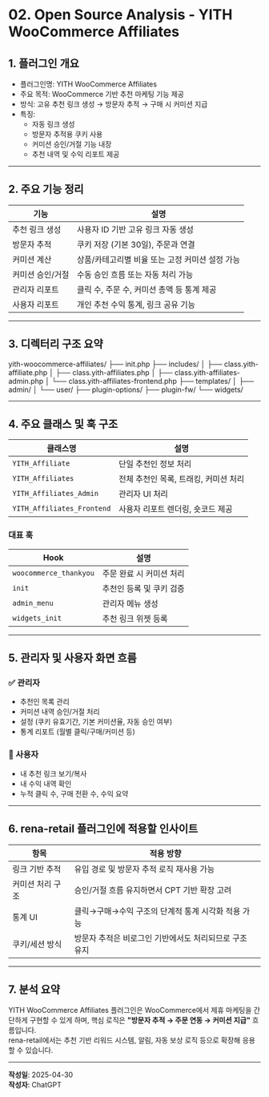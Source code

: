 # 02. Open Source Analysis - YITH WooCommerce Affiliates

## 1. 플러그인 개요

- 플러그인명: YITH WooCommerce Affiliates
- 주요 목적: WooCommerce 기반 추천 마케팅 기능 제공
- 방식: 고유 추천 링크 생성 → 방문자 추적 → 구매 시 커미션 지급
- 특징:
  - 자동 링크 생성
  - 방문자 추적용 쿠키 사용
  - 커미션 승인/거절 기능 내장
  - 추천 내역 및 수익 리포트 제공

---

## 2. 주요 기능 정리

| 기능 | 설명 |
|------|------|
| 추천 링크 생성 | 사용자 ID 기반 고유 링크 자동 생성 |
| 방문자 추적 | 쿠키 저장 (기본 30일), 주문과 연결 |
| 커미션 계산 | 상품/카테고리별 비율 또는 고정 커미션 설정 가능 |
| 커미션 승인/거절 | 수동 승인 흐름 또는 자동 처리 가능 |
| 관리자 리포트 | 클릭 수, 주문 수, 커미션 총액 등 통계 제공 |
| 사용자 리포트 | 개인 추천 수익 통계, 링크 공유 기능 |

---

## 3. 디렉터리 구조 요약
yith-woocommerce-affiliates/ ├── init.php ├── includes/ │ ├── class.yith-affiliate.php │ ├── class.yith-affiliates.php │ ├── class.yith-affiliates-admin.php │ └── class.yith-affiliates-frontend.php ├── templates/ │ ├── admin/ │ └── user/ ├── plugin-options/ ├── plugin-fw/ └── widgets/


---

## 4. 주요 클래스 및 훅 구조

| 클래스명 | 설명 |
|----------|------|
| `YITH_Affiliate` | 단일 추천인 정보 처리 |
| `YITH_Affiliates` | 전체 추천인 목록, 트래킹, 커미션 처리 |
| `YITH_Affiliates_Admin` | 관리자 UI 처리 |
| `YITH_Affiliates_Frontend` | 사용자 리포트 렌더링, 숏코드 제공 |

### 대표 훅

| Hook | 설명 |
|------|------|
| `woocommerce_thankyou` | 주문 완료 시 커미션 처리 |
| `init` | 추천인 등록 및 쿠키 검증 |
| `admin_menu` | 관리자 메뉴 생성 |
| `widgets_init` | 추천 링크 위젯 등록 |

---

## 5. 관리자 및 사용자 화면 흐름

### ✅ 관리자

- 추천인 목록 관리
- 커미션 내역 승인/거절 처리
- 설정 (쿠키 유효기간, 기본 커미션율, 자동 승인 여부)
- 통계 리포트 (월별 클릭/구매/커미션 등)

### 👤 사용자

- 내 추천 링크 보기/복사
- 내 수익 내역 확인
- 누적 클릭 수, 구매 전환 수, 수익 요약

---

## 6. rena-retail 플러그인에 적용할 인사이트

| 항목 | 적용 방향 |
|------|-----------|
| 링크 기반 추적 | 유입 경로 및 방문자 추적 로직 재사용 가능 |
| 커미션 처리 구조 | 승인/거절 흐름 유지하면서 CPT 기반 확장 고려 |
| 통계 UI | 클릭→구매→수익 구조의 단계적 통계 시각화 적용 가능 |
| 쿠키/세션 방식 | 방문자 추적은 비로그인 기반에서도 처리되므로 구조 유지 |

---

## 7. 분석 요약

YITH WooCommerce Affiliates 플러그인은 WooCommerce에서 제휴 마케팅을 간단하게 구현할 수 있게 하며, 핵심 로직은 **"방문자 추적 → 주문 연동 → 커미션 지급"** 흐름입니다.  
rena-retail에서는 추천 기반 리워드 시스템, 알림, 자동 보상 로직 등으로 확장해 응용할 수 있습니다.

---

**작성일**: 2025-04-30  
**작성자**: ChatGPT


